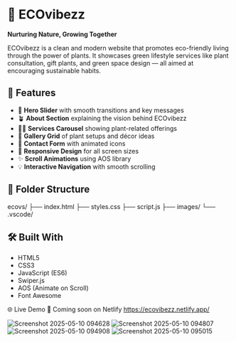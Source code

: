 # 🌿 ECOvibezz

**Nurturing Nature, Growing Together**

ECOvibezz is a clean and modern website that promotes eco-friendly living through the power of plants. It showcases green lifestyle services like plant consultation, gift plants, and green space design — all aimed at encouraging sustainable habits.

## 🚀 Features

- 🌱 **Hero Slider** with smooth transitions and key messages  
- 🪴 **About Section** explaining the vision behind ECOvibezz  
- 🧑‍🌾 **Services Carousel** showing plant-related offerings  
- 🌼 **Gallery Grid** of plant setups and décor ideas  
- 📩 **Contact Form** with animated icons  
- 📱 **Responsive Design** for all screen sizes  
- ✨ **Scroll Animations** using AOS library  
- 💡 **Interactive Navigation** with smooth scrolling  

## 📁 Folder Structure

ecovs/
├── index.html
├── styles.css
├── script.js
├── images/
└── .vscode/


## 🛠️ Built With

- HTML5
- CSS3
- JavaScript (ES6)
- Swiper.js
- AOS (Animate on Scroll)
- Font Awesome

🌐 Live Demo
🚧 Coming soon on Netlify
https://ecovibezz.netlify.app/ 

![Screenshot 2025-05-10 094628](https://github.com/user-attachments/assets/46c8c67f-c539-419c-a812-2712224bb074)
![Screenshot 2025-05-10 094807](https://github.com/user-attachments/assets/b3e1711a-64d1-4169-8dd5-1c7d333a75c8)
![Screenshot 2025-05-10 094908](https://github.com/user-attachments/assets/4d7c5126-d8ea-4ca1-8610-5a78c8f14013)
![Screenshot 2025-05-10 095015](https://github.com/user-attachments/assets/cfce4ae3-7a6a-4634-9d97-5fafacfe5ba4)



